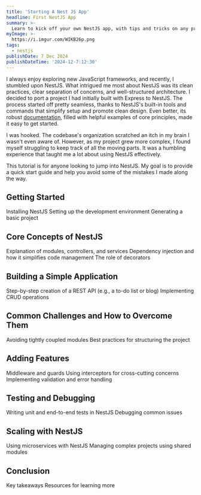 ```yaml
---
title: 'Starting A Nest JS App'
headline: First NestJS App
summary: >-
  Learn to kick off your own NestJS app, with tips and tricks on any problems you may face at the beginning
myImage: >-
  https://i.imgur.com/WIKB26p.png
tags:
  - nestjs
publishDate: 7 Dec 2024
publishDateTime: '2024-12-7:12:30'
---
```


I always enjoy exploring new JavaScript frameworks, and recently, I stumbled upon NestJS. What intrigued me most about NestJS was its clean practices, clear separation of concerns, and well-structured architecture. I decided to port a project I had initially built with Express to NestJS. The process started off pretty seamless, thanks to NestJS's built-in tools and commands that simplify setup and promote clean design. Even better, its robust [documentation](https://docs.nestjs.com), filled with helpful examples of core principles, made it easy to get started.

I was hooked. The codebase's organization scratched an itch in my brain I wasn't even aware of. However, as my project grew more complex, I found myself struggling to keep track of all the moving parts. It was a humbling experience that taught me a lot about using NestJS effectively.

This tutorial is for anyone looking to jump into NestJS. My goal is to provide a quick start guide and help you avoid some of the mistakes I made along the way.

## Getting Started

Installing NestJS
Setting up the development environment
Generating a basic project

## Core Concepts of NestJS
Explanation of modules, controllers, and services
Dependency injection and how it simplifies code management
The role of decorators

## Building a Simple Application
Step-by-step creation of a REST API (e.g., a to-do list or blog)
Implementing CRUD operations

## Common Challenges and How to Overcome Them
Avoiding tightly coupled modules
Best practices for structuring the project

## Adding Features
Middleware and guards
Using interceptors for cross-cutting concerns
Implementing validation and error handling

## Testing and Debugging
Writing unit and end-to-end tests in NestJS
Debugging common issues

## Scaling with NestJS
Using microservices with NestJS
Managing complex projects using shared modules

## Conclusion
Key takeaways
Resources for learning more